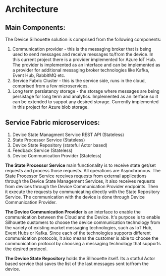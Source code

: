 # Architecture

## Main Components:

The Device Silhouette solution is comprised from the following components:

1. Communication provider - this is the messaging broker that is being used to send messages and receive messages to/from the device. In this current project there is a provider implemented for Azure IoT Hub. The provider is implemented as an interface and can be implemented as a provider for additional messaging broker technologies like Kafka, Event Hub, RabbitMQ etc.
2. Service Fabric Cluster - this is the service side, runs in the cloud, comprised from a few microservices.
3. Long term persiatancy storage - the storage where messages are being persistage for long term and analytics. Implemented as an iterface so it can be extended to suppot any desired storage. Currently implemented in this project for Azure blob storage.

## Service Fabric microservices:

1. Device State Managment Service REST API (Stateless)
2. State Processor Service (Stateless)
2. Device State Repository (stateful Actor based)
4. Feedback Service (Stateless)
5. Device Communication Provider (Stateless)

**The State Processor Service** main functionality is to receive state get/set requests and process those requests. All operations are Asynchronous. The State Processor Service receives requests from external applications through the Device State Management Services, it also receives requests from devices through the Device Communication Provider endpoints. Then it execute the requests by communicating directly with the State Repository Service. The communication with the device is done through Device Communication Provider.

**The Device Communication Provider** is an interface to enable the communication between the Cloud and the Device. It's purpose is to enable Silhouette customers to choose the device communication technology from the variety of existing market messaging technologies, such as IoT Hub, Event Hubs or Kafka. Since each of the technologies supports different communication protocols, it also means the customer is able to choose the communication protocol by choosing a messaging technology that supports the desired protocol.


**The Device State Repository** holds the SIlhouette itself. Its a statful Actor based service that saves the list of the last messages sent to/from the device. 









